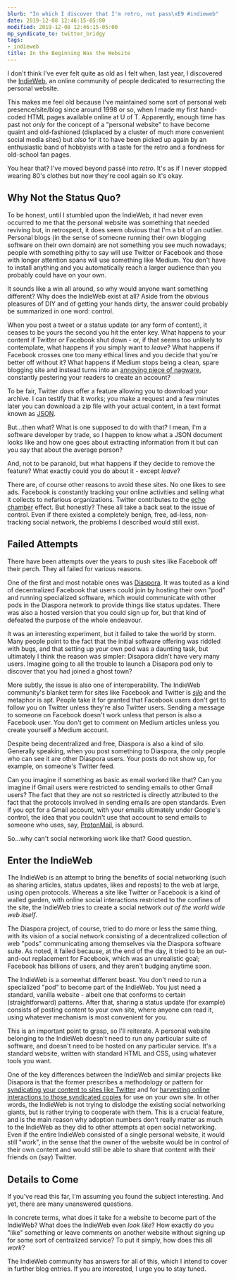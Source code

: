 ```yaml
---
blurb: "In which I discover that I'm retro, not pass\xE9 #indieweb"
date: 2019-12-08 12:46:15-05:00
modified: 2019-12-08 12:46:15-05:00
mp_syndicate_to: twitter_bridgy
tags:
- indieweb
title: In the Beginning Was the Website
---
```


I don't think I've ever felt quite as old as I felt when, last year, I
discovered the [IndieWeb][5], an online community of people dedicated to
resurrecting the personal website.

This makes me feel old because I've maintained some sort of personal web
presence/site/blog since around 1998 or so, when I made my first hand-coded
HTML pages available online at U of T.  Apparently, enough time has past not
*only* for the concept of a "personal website" to have become quaint and
old-fashioned (displaced by a cluster of much more convenient social media
sites) but *also* for it to have been picked up again by an enthusiastic
band of hobbyists with a taste for the retro and a fondness for old-school
fan pages.

You hear that?  I've moved beyond passé into *retro*.  It's as if I never
stopped wearing 80's clothes but now they're cool again so it's okay.

## Why Not the Status Quo?

To be honest, until I stumbled upon the IndieWeb, it had never even occurred
to me that the personal website was something that needed reviving but, in
retrospect, it does seem obvious that I'm a bit of an outlier.  Personal
blogs (in the sense of someone running their own blogging software on their
own domain) are not something you see much nowadays; people with something
pithy to say will use Twitter or Facebook and those with longer attention
spans will use something like Medium.  You don't have to install anything
and you automatically reach a larger audience than you probably could have
on your own.

It sounds like a win all around, so why would anyone want something
different?  Why does the IndieWeb exist at all?  Aside from the obvious
pleasures of DIY and of getting your hands dirty, the answer could probably
be summarized in one word: control.

When you post a tweet or a status update (or any form of content), it ceases
to be yours the second you hit the enter key.  What happens to your content
if Twitter or Facebook shut down - or, if that seems too unlikely to
contemplate, what happens if you simply want to *leave*?  What happens if
Facebook crosses one too many ethical lines and you decide that you're
better off without it?  What happens if Medium stops being a clean, spare
blogging site and instead turns into an [annoying piece of nagware][11],
constantly pestering your readers to create an account?

To be fair, Twitter *does* offer a feature allowing you to download your
archive.  I can testify that it works; you make a request and a few minutes
later you can download a zip file with your actual content, in a text format
known as [JSON][10].

But...then what?  What is one supposed to do with that?  I mean, I'm a
software developer by trade, so I happen to know what a JSON document looks
like and how one goes about extracting information from it but can you say
that about the average person?

And, not to be paranoid, but what happens if they decide to remove the
feature?  What exactly could you do about it - except *leave*?

There are, of course other reasons to avoid these sites.  No one likes to
see ads.  Facebook is constantly tracking your online activities and selling
what it collects to nefarious organizations.  Twitter contributes to the
[echo chamber][12] effect.  But honestly? These all take a back seat to the
issue of control.  Even if there existed a completely benign, free, ad-less,
non-tracking social network, the problems I described would still exist.

## Failed Attempts

There have been attempts over the years to push sites like Facebook off
their perch.  They all failed for various reasons.

One of the first and most notable ones was [Diaspora][6].  It was touted as
a kind of decentralized Facebook that users could join by hosting their own
"pod" and running specialized software, which would communicate with other
pods in the Diaspora network to provide things like status updates.  There
was also a hosted version that you could sign up for, but that kind of
defeated the purpose of the whole endeavour.

It was an interesting experiment, but it failed to take the world by storm.
Many people point to the fact that the initial software offering was riddled
with bugs, and that setting up your own pod was a daunting task, but
ultimately I think the reason was simpler: Disapora didn't have very many
users.  Imagine going to all the trouble to launch a Disapora pod only to
discover that you had joined a ghost town?

More subtly, the issue is also one of interoperability.  The IndieWeb
community's blanket term for sites like Facebook and Twitter is *[silo][13]*
and the metaphor is apt.  People take it for granted that Facebook users
don't get to follow you on Twitter unless they're also Twitter users.
Sending a message to someone on Facebook doesn't work unless that person is
also a Facebook user.  You don't get to comment on Medium articles unless
you create yourself a Medium account.

Despite being decentralized and free, Diaspora is also a kind of silo.
Generally speaking, when you post something to Diaspora, the only people who
can see it are other Diaspora users.  Your posts do not show up, for
example, on someone's Twitter feed.

Can you imagine if something as basic as email worked like that?  Can you
imagine if Gmail users were restricted to sending emails to other Gmail
users?  The fact that they are not so restricted is directly attributed to
the fact that the protocols involved in sending emails are open standards.
Even if you opt for a Gmail account, with your emails ultimately under
Google's control, the idea that you couldn't use that account to send emails
to someone who uses, say, [ProtonMail][7], is absurd.

So...why can't social networking work like that?  Good question.

## Enter the IndieWeb

The IndieWeb is an attempt to bring the benefits of social networking (such
as sharing articles, status updates, likes and reposts) to the web at large,
using open protocols.  Whereas a site like Twitter or Facebook is a kind of
walled garden, with online social interactions restricted to the confines of
the site, the IndieWeb tries to create a social network *out of the world
wide web itself*.

The Diaspora project, of course, tried to do more or less the same thing,
with its vision of a social network consisting of a decentralized collection
of web "pods" communicating among themselves via the Diaspora software
suite.  As noted, it failed because, at the end of the day, it tried to be
an out-and-out replacement for Facebook, which was an unrealistic goal;
Facebook has billions of users, and they aren't budging anytime soon.

The IndieWeb is a somewhat different beast.  You don't need to run a
specialized "pod" to become part of the IndieWeb.  You just need a standard,
vanilla website - albeit one that conforms to certain (straightforward)
patterns.  After that, sharing a status update (for example) consists of
posting content to your own site, where anyone can read it, using whatever
mechanism is most convenient for you.

This is an important point to grasp, so I'll reiterate.  A personal website
belonging to the IndieWeb doesn't need to run any particular suite of
software, and doesn't need to be hosted on any particular service.  It's a
standard website, written with standard HTML and CSS, using whatever tools
you want.

One of the key differences between the IndieWeb and similar projects like
Disapora is that the former prescribes a methodology or pattern for
[syndicating your content to sites like Twitter][8] and for [harvesting
online interactions to those syndicated copies][9] for use on your own site.
In other words, the IndieWeb is not trying to dislodge the existing social
networking giants, but is rather trying to cooperate with them.  This is a
crucial feature, and is the main reason why adoption numbers don't really
matter as much to the IndieWeb as they did to other attempts at open social
networking.  Even if the entire IndieWeb consisted of a single personal
website, it would still "work", in the sense that the owner of the website
would be in control of their own content and would still be able to share
that content with their friends on (say) Twitter.

## Details to Come

If you've read this far, I'm assuming you found the subject interesting.
And yet, there are many unanswered questions.

In concrete terms, what does it take for a website to become part of the
IndieWeb?  What does the IndieWeb even *look like*?  How exactly do you
"like" something or leave comments on another website without signing up for
some sort of centralized service?  To put it simply, how does this all
*work*?

The IndieWeb community has answers for all of this, which I intend to cover
in further blog entries.  If you are interested, I urge you to stay tuned.


[1]: https://en.wikipedia.org/wiki/Randall_Munroe
[2]: https://www.xkcd.com/
[3]: https://imgs.xkcd.com/comics/the_simpsons.png 
[4]: https://imgs.xkcd.com/comics/movie_ages.png 
[5]: https://indieweb.org/
[6]: https://diasporafoundation.org/
[7]: https://protonmail.com/
[8]: https://indieweb.org/POSSE
[9]: https://indieweb.org/backfeed
[10]: https://www.json.org/json-en.html
[11]: https://indieweb.org/Medium#Nagware
[12]: https://en.wikipedia.org/wiki/Echo_chamber_%28media%29
[13]: https://indieweb.org/silo

